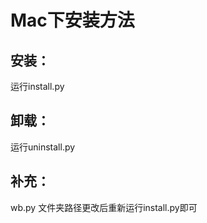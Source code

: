 Mac下安装方法
==========

## 安装：
运行install.py

## 卸载：
运行uninstall.py

## 补充：
wb.py 文件夹路径更改后重新运行install.py即可